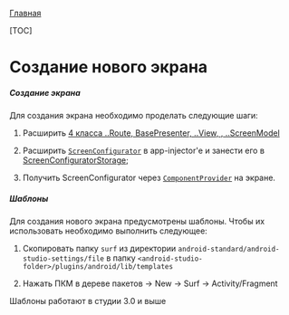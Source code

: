 [Главная](../main.md)

[TOC]

# Создание нового экрана

##### Создание экрана
Для создания экрана необходимо проделать следующие шаги:

1. Расширить [4 класса ..Route, BasePresenter, ..View, , ..ScreenModel][core-mvp]

1. Расширить [`ScreenConfigurator`][configurator] в app-injector'е и занести его в
[ScreenConfiguratorStorage][multi];

1. Получить ScreenConfigurator через [`ComponentProvider`][multi] на экране.

##### Шаблоны

Для создания нового экрана предусмотрены шаблоны.
Чтобы их использовать необходимо выполнить следующее:

1. Скопировать папку `surf` из директории `android-standard/android-studio-settings/file`
в папку `<android-studio-folder>/plugins/android/lib/templates`

1. Нажать ПКМ в дереве пакетов -> New -> Surf -> Activity/Fragment

Шаблоны работают в студии 3.0 и выше

[core-mvp]: ../../core-mvp/README.md
[multi]: ../common/multimodule/detail.md
[configurator]: ../../core-mvp/docs/configurator.md